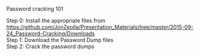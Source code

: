 Password cracking 101

Step 0:  Install the appropriate files from https://github.com/JonZeolla/Presentation_Materials/tree/master/2015-09-24_Password-Cracking/Downloads  
Step 1:  Download the Password Dump files  
Step 2:  Crack the password dumps  
